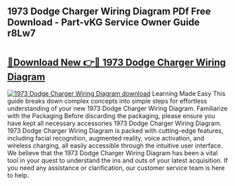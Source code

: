 ## 1973 Dodge Charger Wiring Diagram PDf Free Download - Part-vKG Service Owner Guide r8Lw7

# <h2><a href="http://dfsti1e.blite.top/?on=1973+Dodge+Charger+Wiring+Diagram">🔗Download New 👉🔴 1973 Dodge Charger Wiring Diagram</a></h2>

[![1973 Dodge Charger Wiring Diagram download](https://i.imgur.com/lujVjoI.png)](http://dfsti1e.blite.top/?on=1973+Dodge+Charger+Wiring+Diagram)
Learning Made Easy This guide breaks down complex concepts into simple steps for effortless understanding of your new 1973 Dodge Charger Wiring Diagram. Familiarize with the Packaging Before discarding the packaging, please ensure you have kept all necessary accessories 1973 Dodge Charger Wiring Diagram. 1973 Dodge Charger Wiring Diagram is packed with cutting-edge features, including facial recognition, augmented reality, voice activation, and wireless charging, all easily accessible through the intuitive user interface. We believe that the 1973 Dodge Charger Wiring Diagram has been a vital tool in your quest to understand the ins and outs of your latest acquisition. If you need any assistance or clarification, our customer service team is here to help.
